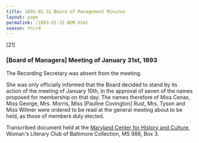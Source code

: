 ```yaml
---
title: 1893-01-31 Board of Management Minutes
layout: page
permalink: /1893-01-31-BOM.html
season: third
---
```


<style>
    #maincontent{
        font-size:1.4em;
    }
</style>
[21]

### [Board of Managers] Meeting of January 31st, 1893

The Recording Secretary was absent from the meeting.

She was only officially informed that the Board decided to stand by its action of the meeting of January 10th, in the approval of seven of the names proposed for membership on that day. The names therefore of Miss Cenas, Miss George, Mrs. Morris, Miss [Pauline Covington] Rust, Mrs. Tyson and Miss Wilmer were ordered to be read at the general meeting about to be held, as those of members duly elected.

Transcribed document held at the [Maryland Center for History and Culture](http://mdhs.org/), Woman's Literary Club of Baltimore Collection, MS 988, Box 3. 